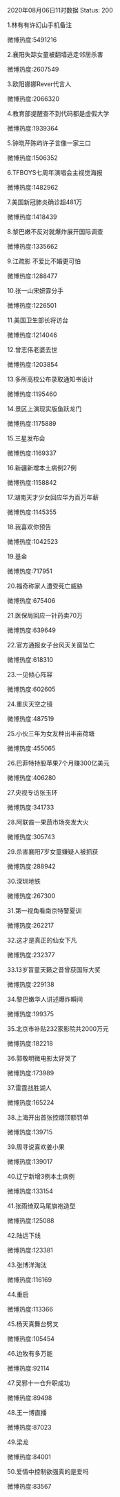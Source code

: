 2020年08月06日11时数据
Status: 200

1.林有有许幻山手机备注

微博热度:5491216

2.襄阳失踪女童被翻墙逃走邻居杀害

微博热度:2607549

3.欧阳娜娜Rever代言人

微博热度:2066320

4.教育部提醒查不到代码都是虚假大学

微博热度:1939364

5.钟晓芹陈屿许子言像一家三口

微博热度:1506352

6.TFBOYS七周年演唱会主视觉海报

微博热度:1482962

7.美国新冠肺炎确诊超481万

微博热度:1418439

8.黎巴嫩不反对就爆炸展开国际调查

微博热度:1335662

9.江疏影 不爱比不婚更可怕

微博热度:1288477

10.张一山宋妍霏分手

微博热度:1226501

11.美国卫生部长将访台

微博热度:1214046

12.曾志伟老婆去世

微博热度:1203854

13.多所高校公布录取通知书设计

微博热度:1195460

14.景区上演现实版鱼跃龙门

微博热度:1175889

15.三星发布会

微博热度:1169337

16.新疆新增本土病例27例

微博热度:1158842

17.湖南天才少女回应华为百万年薪

微博热度:1145355

18.我喜欢你预告

微博热度:1042523

19.基金

微博热度:717951

20.福奇称家人遭受死亡威胁

微博热度:675406

21.医保局回应一针药卖70万

微博热度:639649

22.官方通报女子台风天关窗坠亡

微博热度:618310

23.一见倾心阵容

微博热度:602605

24.重庆天空之镜

微博热度:487519

25.小伙三年为女友种出半亩荷塘

微博热度:455065

26.巴菲特持股苹果7个月赚300亿美元

微博热度:406280

27.央视专访张玉环

微博热度:341733

28.阿联酋一果蔬市场突发大火

微博热度:305743

29.杀害襄阳7岁女童嫌疑人被抓获

微博热度:288942

30.深圳地铁

微博热度:267300

31.第一视角看南京特警夏训

微博热度:262217

32.这才是真正的仙女下凡

微博热度:232377

33.13岁盲童天籁之音曾获国际大奖

微博热度:229138

34.黎巴嫩华人讲述爆炸瞬间

微博热度:199375

35.北京市补贴232家影院共2000万元

微博热度:182218

36.郭敬明微电影太好哭了

微博热度:173989

37.雷霆战胜湖人

微博热度:165224

38.上海开出首张控烟顶额罚单

微博热度:139715

39.周寻说喜欢姜小果

微博热度:139017

40.辽宁新增3例本土病例

微博热度:133154

41.张雨绮双马尾旗袍造型

微博热度:125088

42.陆远下线

微博热度:123381

43.张博洋淘汰

微博热度:116169

44.重启

微博热度:113366

45.杨天真舞台劈叉

微博热度:105454

46.边牧有多万能

微博热度:92114

47.吴邪十一仓升职成功

微博热度:89498

48.王一博直播

微博热度:87023

49.梁龙

微博热度:84001

50.爱情中控制欲强真的是爱吗

微博热度:83567

